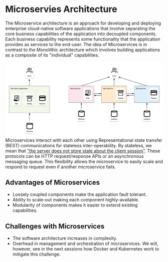 # Microservies Architecture

The Microservice architecture is an approach for developing and deploying enterprise cloud-native software applications that involve separating the core business capabilities of the application into decoupled components. Each business capability represents some functionality that the application provides as services to the end-user. The idea of Microservices is in contrast to the Monolithic architecture which involves building applications as a composite of its "individual" capabilities.

<img src="img/monolith_vs_microservice.png" align="left" alt="Monolith vs. Microservice Architecture."/>

Microservices interact with each other using Representational state transfer (REST) communications for stateless inter-operability. By stateless, we mean that <a href="https://stackoverflow.com/a/3105337/3353760">"the server does not store state about the client session"</a>. These protocols can be HTTP request/response APIs or an asynchronous messaging queue. This flexibility allows the microservice to easily scale and respond to request even if another microservice fails.

## Advantages of Microservices
- Loosely coupled components make the application fault tolerant.
- Ability to scale-out making each component highly-available.
- Modularity of components makes it easier to extend existing capabilities.

## Challenges with Microservices
- The software architecture increases in complexity.
- Overhead in management and orchestration of microservices. We will, however, see in the next sessions how Docker and Kubernetes work to mitigate this challenge.